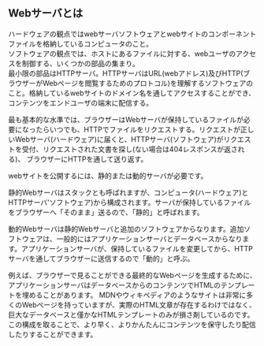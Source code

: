 ## Webサーバとは
ハードウェアの観点ではwebサーバソフトウェアとwebサイトのコンポーネントファイルを格納しているコンピュータのこと。  
ソフトウェアの観点では、ホストにあるファイルに対する、webユーザのアクセスを制御する、いくつかの部品の集まり。  
最小限の部品はHTTPサーバ。HTTPサーバはURL(webアドレス)及びHTTP(ブラウザーがWebページを閲覧するためのプロトコル)を理解するソフトウェアのこと。格納しているwebサイトのドメイン名を通してアクセスすることができ、コンテンツをエンドユーザの端末に配信する。  
  
最も基本的な水準では、ブラウザーはWebサーバが保持しているファイルが必要になったらいつでも、HTTPでファイルをリクエストする。リクエストが正しいWebサーバ(ハードウェア)に届くと、HTTPサーバ(ソフトウェア)がリクエストを受付、リクエストされた文書を探し(ない場合は404レスポンスが返される)、
ブラウザーにHTTPを通して送り返す。  
  
webサイトを公開するには、静的または動的サーバが必要です。

静的Webサーバはスタックとも呼ばれますが、コンピュータ(ハードウェア)とHTTPサーバ'ソフトウェア)から構成されます。サーバが保持しているファイルをブラウザーへ「そのまま」送るので、「静的」と呼ばれます。

動的Webサーバは静的Webサーバと追加のソフトウェアからなります。追加ソフトウェアは、一般的にはアプリケーションサーバとデータベースからなります。アプリケーションサーバが、保持しているファイルを変更してから、HTTPサーバを通してブラウザーに送信するので「動的」と呼ぶ。  

例えば、ブラウザーで見ることができる最終的なWebページを生成するために、アプリケーションサーバはデータベースからのコンテンツでHTMLのテンプレートを埋めることがあります。
MDNやウィキペディアのようなサイトは非常に多くのWebページを持っていますが、実際のHTML文章が存在するわけではなく、巨大なデータベースと僅かなHTMLテンプレートのみが損さ剤しているのです。この構成を取ることで、より早く、よりかんたんにコンテンツを保守したり配信したりすることができます。

